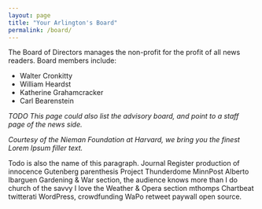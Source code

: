 ```yaml
---
layout: page
title: "Your Arlington's Board"
permalink: /board/
---
```


The Board of Directors manages the non-profit for the profit of all news readers.  Board members include:

- Walter Cronkitty
- William Heardst
- Katherine Grahamcracker
- Carl Bearenstein

*TODO This page could also list the advisory board, and point to a staff page of the news side.*

*Courtesy of the Nieman Foundation at Harvard, we bring you the finest Lorem Ipsum filler text.*

Todo is also the name of this paragraph.  Journal Register production of innocence Gutenberg parenthesis Project Thunderdome MinnPost Alberto Ibarguen Gardening & War section, the audience knows more than I do church of the savvy I love the Weather & Opera section mthomps Chartbeat twitterati WordPress, crowdfunding WaPo retweet paywall open source.